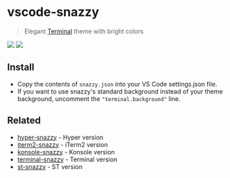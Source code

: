 # vscode-snazzy

> Elegant [Terminal](https://en.m.wikipedia.org/wiki/Terminal_(macOS)) theme with bright colors

![](screenshot.png)
![](screenshot2.png)


## Install

- Copy the contents of `snazzy.json` into your VS Code settings.json file.
- If you want to use snazzy's standard background instead of your theme background, uncomment the `"terminal.background"` line.


## Related

- [hyper-snazzy](https://github.com/sindresorhus/hyper-snazzy) - Hyper version
- [iterm2-snazzy](https://github.com/sindresorhus/iterm2-snazzy) - iTerm2 version
- [konsole-snazzy](https://github.com/miedzinski/konsole-snazzy) - Konsole version
- [terminal-snazzy](https://github.com/sindresorhus/terminal-snazzy) - Terminal version
- [st-snazzy](https://github.com/Dko1905/st-snazzy) - ST version
